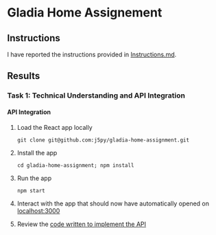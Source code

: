




# Gladia Home Assignement



## Instructions


I have reported the instructions provided in [Instructions.md](https://github.com/j5py/gladia-home-assignment/blob/main/Instructions.md).




## Results



### Task 1: Technical Understanding and API Integration


#### API Integration

1. Load the React app locally

    ```
    git clone git@github.com:j5py/gladia-home-assignment.git
    ```

2. Install the app

    ```
    cd gladia-home-assignment; npm install
    ```

3. Run the app

    ```
    npm start
    ```

4. Interact with the app that should now have automatically opened on [localhost:3000](http://localhost:3000/)

5. Review the [code written to implement the API](https://github.com/j5py/gladia-home-assignment/blob/main/src/App.js)